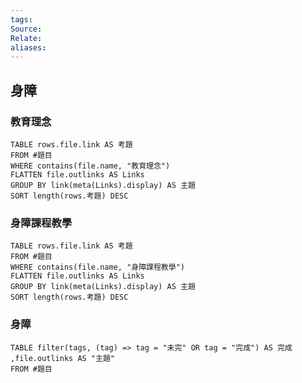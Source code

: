 ```yaml
---
tags: 
Source: 
Relate: 
aliases:
---
```

## 身障
### 教育理念

```dataview
TABLE rows.file.link AS 考題
FROM #題目
WHERE contains(file.name, "教育理念")
FLATTEN file.outlinks AS Links
GROUP BY link(meta(Links).display) AS 主題
SORT length(rows.考題) DESC
```

### 身障課程教學

```dataview
TABLE rows.file.link AS 考題
FROM #題目
WHERE contains(file.name, "身障課程教學")
FLATTEN file.outlinks AS Links
GROUP BY link(meta(Links).display) AS 主題
SORT length(rows.考題) DESC
```

### 身障 
```dataview
TABLE filter(tags, (tag) => tag = "未完" OR tag = "完成") AS 完成 ,file.outlinks AS "主題"
FROM #題目 
```
